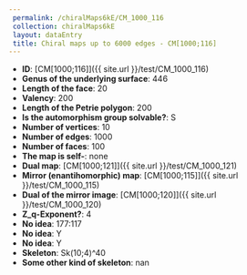 ```yaml
--- 
 permalink: /chiralMaps6kE/CM_1000_116 
 collection: chiralMaps6kE
 layout: dataEntry
 title: Chiral maps up to 6000 edges - CM[1000;116]
---
```


- **ID**: [CM[1000;116]]({{ site.url }}/test/CM_1000_116)
- **Genus of the underlying surface**: 446
- **Length of the face**: 20
- **Valency**: 200
- **Length of the Petrie polygon**: 200
- **Is the automorphism group solvable?**: S
- **Number of vertices**: 10
- **Number of edges**: 1000
- **Number of faces**: 100
- **The map is self-**: none
- **Dual map**: [CM[1000;121]]({{ site.url }}/test/CM_1000_121)
- **Mirror (enantihomorphic) map**: [CM[1000;115]]({{ site.url }}/test/CM_1000_115)
- **Dual of the mirror image**: [CM[1000;120]]({{ site.url }}/test/CM_1000_120)
- **Z_q-Exponent?**: 4
- **No idea**:  177:117
- **No idea**: Y
- **No idea**: Y
- **Skeleton**: Sk(10;4)^40
- **Some other kind of skeleton**: nan
